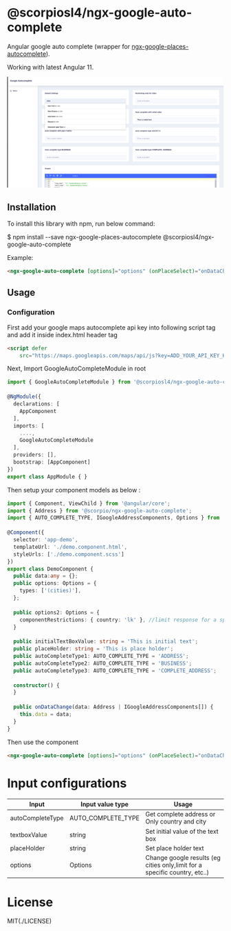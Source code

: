 # @scorpiosl4/ngx-google-auto-complete

Angular google auto complete (wrapper for [ngx-google-places-autocomplete](https://github.com/skynet2/ngx-google-places-autocomplete)).

Working with latest Angular 11. 

![Demo Image](./src/assets/demo.png)

## Installation

To install this library with npm, run below command:

$ npm install --save ngx-google-places-autocomplete @scorpiosl4/ngx-google-auto-complete


Example:

```html
<ngx-google-auto-complete [options]="options" (onPlaceSelect)="onDataChange($event)"></ngx-google-auto-complete>
```

## Usage

### Configuration

First add your google maps autocomplete api key into following script tag and add it inside index.html header tag

```html
<script defer
    src="https://maps.googleapis.com/maps/api/js?key=ADD_YOUR_API_KEY_HERE_&libraries=places"></script>

```

Next, Import GoogleAutoCompleteModule in root

```ts
import { GoogleAutoCompleteModule } from '@scorpiosl4/ngx-google-auto-complete' 

@NgModule({
  declarations: [
    AppComponent
  ],
  imports: [
    ....,
    GoogleAutoCompleteModule
  ],
  providers: [],
  bootstrap: [AppComponent]
})
export class AppModule { }
```
Then setup your component models as below :

```ts
import { Component, ViewChild } from '@angular/core';
import { Address } from '@scorpio/ngx-google-auto-complete';
import { AUTO_COMPLETE_TYPE, IGoogleAddressComponents, Options } from '@scorpiosl4/ngx-google-auto-complete';

@Component({
  selector: 'app-demo',
  templateUrl: './demo.component.html',
  styleUrls: ['./demo.component.scss']
})
export class DemoComponent {
  public data:any = {};
  public options: Options = {
    types: ['(cities)'],
  };

  public options2: Options = {
    componentRestrictions: { country: 'lk' }, //limit response for a specific country
  }

  public initialTextBoxValue: string = 'This is initial text';
  public placeHolder: string = 'This is place holder';
  public autoCompleteType1: AUTO_COMPLETE_TYPE = 'ADDRESS';
  public autoCompleteType2: AUTO_COMPLETE_TYPE = 'BUSINESS';
  public autoCompleteType3: AUTO_COMPLETE_TYPE = 'COMPLETE_ADDRESS';

  constructor() {
  }

  public onDataChange(data: Address | IGoogleAddressComponents[]) {
    this.data = data;
  }
}

```

Then use the component

```html
<ngx-google-auto-complete [options]="options" (onPlaceSelect)="onDataChange($event)"></ngx-google-auto-complete>
```


# Input configurations

| Input  | Input value type | Usage |
| ------------- | ------------- | ----------- |
| autoCompleteType  | AUTO_COMPLETE_TYPE  | Get complete address or Only country and city |
| textboxValue  | string  | Set initial value of the text box |
| placeHolder  | string  | Set place holder text |
| options  | Options  | Change google results (eg cities only,limit for a specific country, etc..)|


# License
MIT(./LICENSE)